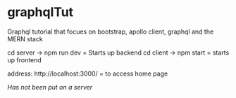 # graphqlTut
Graphql tutorial that focues on bootstrap, apollo client, graphql and the MERN stack

cd server -> npm run dev = Starts up backend
cd client -> npm start = starts up frontend

address: http://localhost:3000/ = to access home page

*Has not been put on a server*

